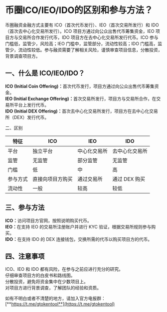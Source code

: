 # 币圈ICO/IEO/IDO的区别和参与方法？

币圈融资金融方式主要有 ICO（首次代币发行）、IEO（首次交易所发行）和 IDO（首次去中心化交易所发行）。ICO 项目方通过向公众出售代币筹集资金，IEO 项目方与交易所合作发行代币，IDO 项目方在去中心化交易所发行代币。ICO 参与门槛低，监管少，风险高；IEO 门槛中，监管部分，流动性较高；IDO 门槛高，监管少，流动性较低。参与融资需要了解相关风险，谨慎审查项目信息，分散投资，背景调查项目方。

## 一、什么是 ICO/IEO/IDO？

**ICO (Initial Coin Offering)：**&#x9996;次代币发行，项目方通过向公众出售代币筹集资金。\
**IEO (Initial Exchange Offering)：**&#x9996;次交易所发行，项目方与交易所合作，在交易所平台上发行代币。\
**IDO (Initial DEX Offering)：**&#x9996;次去中心化交易所发行，项目方在去中心化交易所（DEX）发行代币。

二、区别



| 特征   | ICO      | IEO    | IDO       |
| ---- | -------- | ------ | --------- |
| 平台   | 独立平台     | 中心化交易所 | 去中心化交易所   |
| 监管   | 无监管      | 部分监管   | 无监管       |
| 门槛   | 低        | 中      | 高         |
| 参与方式 | 直接向项目方购买 | 通过交易所  | 通过 DEX 购买 |
| 流动性  | 一般       | 较高     | 较低        |

## 三、参与方法

**ICO：**&#x8BBF;问项目方官网，按照说明购买代币。\
**IEO：**&#x5728;支持 IEO 的交易所注册账户并进行 KYC 验证，根据交易所规则参与购买。\
**IDO：**&#x5728;支持 IDO 的 DEX 连接钱包，交换所需的代币以购买项目方的代币。

## 四、注意事项

ICO、IEO 和 IDO 都有风险，在参与之前应进行充分的研究。\
仔细审查项目方的白皮书和路线图。\
分散投资，避免将资金集中在少数项目上。\
对项目方进行背景调查，了解团队的经验和资质。

如有不明白或者不清楚的地方，请加入官方电报群：[**https://t.me/gtokentool**](https://t.me/gtokentool)
